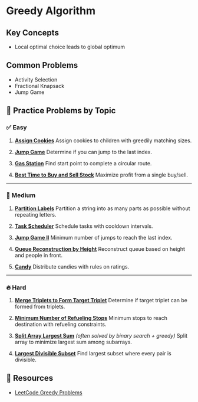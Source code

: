 # Greedy Algorithm

## Key Concepts
- Local optimal choice leads to global optimum

## Common Problems
- Activity Selection
- Fractional Knapsack
- Jump Game

## 🔹 Practice Problems by Topic

### ✅ Easy

1. **[Assign Cookies](https://leetcode.com/problems/assign-cookies/)**
   Assign cookies to children with greedily matching sizes.

2. **[Jump Game](https://leetcode.com/problems/jump-game/)**
   Determine if you can jump to the last index.

3. **[Gas Station](https://leetcode.com/problems/gas-station/)**
   Find start point to complete a circular route.

4. **[Best Time to Buy and Sell Stock](https://leetcode.com/problems/best-time-to-buy-and-sell-stock/)**
   Maximize profit from a single buy/sell.

---

### 🔁 Medium

1. **[Partition Labels](https://leetcode.com/problems/partition-labels/)**
   Partition a string into as many parts as possible without repeating letters.

2. **[Task Scheduler](https://leetcode.com/problems/task-scheduler/)**
   Schedule tasks with cooldown intervals.

3. **[Jump Game II](https://leetcode.com/problems/jump-game-ii/)**
   Minimum number of jumps to reach the last index.

4. **[Queue Reconstruction by Height](https://leetcode.com/problems/queue-reconstruction-by-height/)**
   Reconstruct queue based on height and people in front.

5. **[Candy](https://leetcode.com/problems/candy/)**
   Distribute candies with rules on ratings.

---

### 🔥 Hard

1. **[Merge Triplets to Form Target Triplet](https://leetcode.com/problems/merge-triplets-to-form-target-triplet/)**
   Determine if target triplet can be formed from triplets.

2. **[Minimum Number of Refueling Stops](https://leetcode.com/problems/minimum-number-of-refueling-stops/)**
   Minimum stops to reach destination with refueling constraints.

3. **[Split Array Largest Sum](https://leetcode.com/problems/split-array-largest-sum/)** *(often solved by binary search + greedy)*
   Split array to minimize largest sum among subarrays.

4. **[Largest Divisible Subset](https://leetcode.com/problems/largest-divisible-subset/)**
   Find largest subset where every pair is divisible.

## 🔹 Resources

* [LeetCode Greedy Problems](https://leetcode.com/tag/greedy/)
